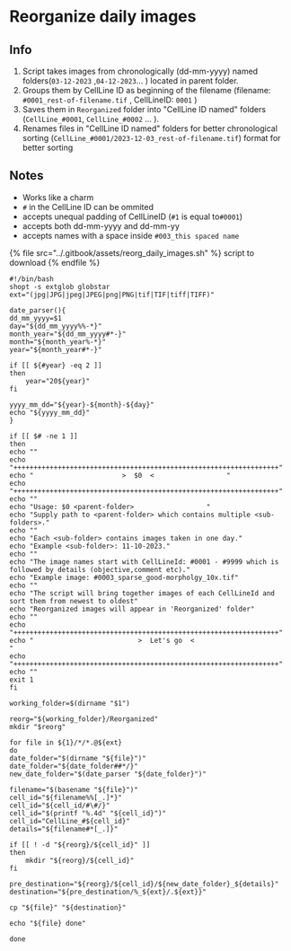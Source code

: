 # Reorganize daily images

## Info

1. Script takes images from chronologically (dd-mm-yyyy) named folders(`03-12-2023` ,`04-12-2023`... ) located in parent folder.
2. Groups them by CellLine ID as beginning of the filename (filename: `#0001_rest-of-filename.tif` , CellLineID: `0001` )
3. Saves them in `Reorganized` folder into "CellLine ID named" folders (`CellLine_#0001`, `CellLine_#0002` ... ).
4. Renames files in "CellLine ID named" folders for better chronological sorting (`CellLine_#0001/2023-12-03_rest-of-filename.tif`) format for better sorting

## Notes

* Works like a charm
* &#x20;`#` in the CellLine ID can be ommited&#x20;
* accepts unequal padding of CellLineID (`#1` is  equal to`#0001`)
* accepts both dd-mm-yyyy and dd-mm-yy
* accepts names with a space inside `#003_this spaced name`

{% file src="../.gitbook/assets/reorg_daily_images.sh" %}
script to download
{% endfile %}

```
#!/bin/bash
shopt -s extglob globstar
ext="(jpg|JPG|jpeg|JPEG|png|PNG|tif|TIF|tiff|TIFF)"

date_parser(){
dd_mm_yyyy=$1
day="${dd_mm_yyyy%%-*}"
month_year="${dd_mm_yyyy#*-}"
month="${month_year%-*}"
year="${month_year#*-}"

if [[ ${#year} -eq 2 ]]
then
	year="20${year}"
fi

yyyy_mm_dd="${year}-${month}-${day}"
echo "${yyyy_mm_dd}"
}

if [[ $# -ne 1 ]]
then
echo ""	
echo "++++++++++++++++++++++++++++++++++++++++++++++++++++++++++++++++++"
echo "                      >  $0  <                  "
echo "++++++++++++++++++++++++++++++++++++++++++++++++++++++++++++++++++"
echo ""
echo "Usage: $0 <parent-folder>                  "
echo "Supply path to <parent-folder> which contains multiple <sub-folders>."
echo ""
echo "Each <sub-folder> contains images taken in one day."
echo "Example <sub-folder>: 11-10-2023."
echo ""
echo "The image names start with CellLineId: #0001 - #9999 which is followed by details (objective,comment etc)."
echo "Example image: #0003_sparse_good-morpholgy_10x.tif"
echo ""
echo "The script will bring together images of each CellLineId and sort them from newest to oldest"
echo "Reorganized images will appear in 'Reorganized' folder"
echo ""
echo "++++++++++++++++++++++++++++++++++++++++++++++++++++++++++++++++++"
echo "                          >  Let's go  <                             "
echo "++++++++++++++++++++++++++++++++++++++++++++++++++++++++++++++++++"
echo ""
exit 1
fi

working_folder=$(dirname "$1")

reorg="${working_folder}/Reorganized"
mkdir "$reorg"

for file in ${1}/*/*.@${ext}
do
date_folder="$(dirname "${file}")"
date_folder="${date_folder##*/}"
new_date_folder="$(date_parser "${date_folder}")"

filename="$(basename "${file}")"
cell_id="${filename%%[_.]*}"
cell_id="${cell_id/#\#/}"
cell_id="$(printf "%.4d" "${cell_id}")"
cell_id="CellLine_#${cell_id}"
details="${filename#*[_.]}"

if [[ ! -d "${reorg}/${cell_id}" ]]
then
	mkdir "${reorg}/${cell_id}"
fi

pre_destination="${reorg}/${cell_id}/${new_date_folder}_${details}"
destination="${pre_destination/%_${ext}/.${ext}}"

cp "${file}" "${destination}"

echo "${file} done"

done
```
